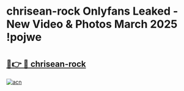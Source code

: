 # chrisean-rock Onlyfans Leaked - New Video & Photos March 2025 !pojwe

# <h2><a href="https://wgqx4a.iuczelnia.edu.pl?title=chrisean-rock&ref=pojwe">🔗👉 🔴 chrisean-rock</a></h2>

[![acn](https://github.com/user-attachments/assets/0f9c940e-d8b0-45ae-aac7-cd30a18b3e1c)](https://wgqx4a.iuczelnia.edu.pl?title=chrisean-rock&ref=pojwe)

